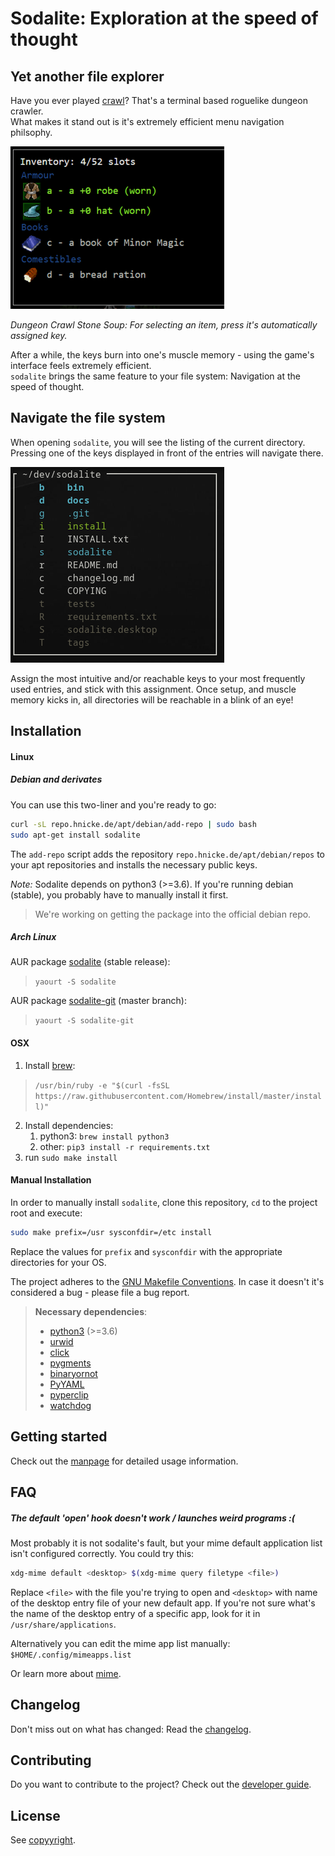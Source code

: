 # Sodalite: Exploration at the speed of thought

## Yet another file explorer
Have you ever played [crawl](https://crawl.develz.org/)?
That's a terminal based roguelike dungeon crawler.  
What makes it stand out is it's extremely efficient menu navigation philsophy. 

![dcss inventar management](docs/crawl.png)

*Dungeon Crawl Stone Soup: For selecting an item, press it's automatically assigned key.*

After a while, the keys burn into one's muscle memory - using the game's interface feels extremely efficient.  
`sodalite` brings the same feature to your file system: Navigation at the speed of thought.

## Navigate the file system
When opening `sodalite`, you will see the listing of the current directory.   
Pressing one of the keys displayed in front of the entries will navigate there.

![Sodalite](docs/sodalite.png)

Assign the most intuitive and/or reachable keys to your most frequently used entries, and stick with this assignment. 
Once setup, and muscle memory kicks in, all directories will be reachable in a blink of an eye!

## Installation

#### Linux

##### Debian and derivates
You can use this two-liner and you're ready to go:
```bash
curl -sL repo.hnicke.de/apt/debian/add-repo | sudo bash
sudo apt-get install sodalite
```
The `add-repo` script adds the repository `repo.hnicke.de/apt/debian/repos` to your apt repositories and installs the necessary public keys.

*Note:* Sodalite depends on python3 (>=3.6). If you're running debian (stable), you probably have to manually install it first.

> We're working on getting the package into the official debian repo.

##### Arch Linux
AUR package [sodalite](https://aur.archlinux.org/packages/sodalite/) (stable release):
> `yaourt -S sodalite`

AUR package [sodalite-git](https://aur.archlinux.org/packages/sodalite-git/) (master branch):
> `yaourt -S sodalite-git`



#### OSX
1. Install [brew](https://brew.sh/):
> `/usr/bin/ruby -e "$(curl -fsSL https://raw.githubusercontent.com/Homebrew/install/master/install)"`
2. Install dependencies:
    1. python3: `brew install python3`
    2. other: `pip3 install -r requirements.txt`
3. run `sudo make install`

#### Manual Installation
In order to manually install `sodalite`, clone this repository, `cd` to the project root and execute:
```bash
sudo make prefix=/usr sysconfdir=/etc install
```
Replace the values for `prefix` and `sysconfdir` with the appropriate directories for your OS.

The project adheres to the [GNU Makefile Conventions](https://www.gnu.org/prep/standards/html_node/Makefile-Conventions.html#Makefile-Conventions). 
In case it doesn't it's considered a bug - please file a bug report.

> **Necessary dependencies**:  
> - [python3](https://www.python.org/downloads/release/python-364/)  (>=3.6)
> - [urwid](http://urwid.org)
> - [click](https://click.palletsprojects.com/en/7.x/)
> - [pygments](http://pygments.org)
> - [binaryornot](https://github.com/audreyr/binaryornot)
> - [PyYAML](https://github.com/yaml/pyyaml)
> - [pyperclip](https://github.com/asweigart/pyperclip)
> - [watchdog](https://github.com/gorakhargosh/watchdog)

## Getting started
Check out the [manpage](docs/sodalite.1.md) for detailed usage information.

## FAQ
##### The default 'open' hook doesn't work / launches weird programs :(
Most probably it is not sodalite's fault, but your mime default application list isn't configured correctly.
You could try this:
```bash
xdg-mime default <desktop> $(xdg-mime query filetype <file>)
```
Replace `<file>` with the file you're trying to open and `<desktop>` with name of the desktop entry file of your new default app. If you're not sure what's the name of the desktop entry of a specific app, look for it in `/usr/share/applications`.

Alternatively you can edit the mime app list manually: `$HOME/.config/mimeapps.list`

Or learn more about [mime](https://wiki.archlinux.org/index.php/XDG_MIME_Applications#mimeapps.list).


## Changelog
Don't miss out on what has changed: Read the [changelog](changelog.md).

## Contributing
Do you want to contribute to the project? Check out the [developer guide](docs/developer_guide.md).

## License
See [copyyright](copyright).
